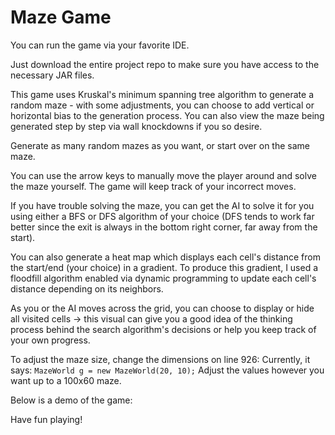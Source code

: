 # Maze Game

You can run the game via your favorite IDE. 

Just download the entire project repo to make sure you have access to the necessary JAR files.

This game uses Kruskal's minimum spanning tree algorithm to generate a random maze - with some adjustments, you can choose to add vertical or horizontal bias to the generation process. You can also view the maze being generated step by step via wall knockdowns if you so desire.

Generate as many random mazes as you want, or start over on the same maze.

You can use the arrow keys to manually move the player around and solve the maze yourself. The game will keep track of your incorrect moves. 

If you have trouble solving the maze, you can get the AI to solve it for you using either a BFS or DFS algorithm of your choice (DFS tends to work far better since the exit is always in the bottom right corner, far away from the start). 

You can also generate a heat map which displays each cell's distance from the start/end (your choice) in a gradient. To produce this gradient, I used a floodfill algorithm enabled via dynamic programming to update each cell's distance depending on its neighbors. 

As you or the AI moves across the grid, you can choose to display or hide all visited cells -> this visual can give you a good idea of the thinking process behind the search algorithm's decisions or help you keep track of your own progress.

To adjust the maze size, change the dimensions on line 926: Currently, it says: `MazeWorld g = new MazeWorld(20, 10);` Adjust the values however you want up to a 100x60 maze.

Below is a demo of the game:


Have fun playing!
